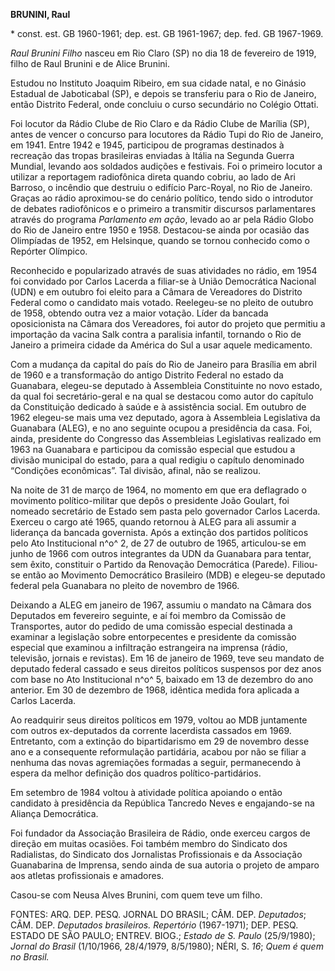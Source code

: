 **BRUNINI, Raul**

\* const. est. GB 1960-1961; dep. est. GB 1961-1967; dep. fed. GB
1967-1969.

*Raul Brunini Filho* nasceu em Rio Claro (SP) no dia 18 de fevereiro de
1919, filho de Raul Brunini e de Alice Brunini.

Estudou no Instituto Joaquim Ribeiro, em sua cidade natal, e no Ginásio
Estadual de Jaboticabal (SP), e depois se transferiu para o Rio de
Janeiro, então Distrito Federal, onde concluiu o curso secundário no
Colégio Ottati.

Foi locutor da Rádio Clube de Rio Claro e da Rádio Clube de Marília
(SP), antes de vencer o concurso para locutores da Rádio Tupi do Rio de
Janeiro, em 1941. Entre 1942 e 1945, participou de programas destinados
à recreação das tropas brasileiras enviadas à Itália na Segunda Guerra
Mundial, levando aos soldados audições e festivais. Foi o primeiro
locutor a utilizar a reportagem radiofônica direta quando cobriu, ao
lado de Ari Barroso, o incêndio que destruiu o edifício Parc-Royal, no
Rio de Janeiro. Graças ao rádio aproximou-se do cenário político, tendo
sido o introdutor de debates radiofônicos e o primeiro a transmitir
discursos parlamentares através do programa *Parlamento em ação*, levado
ao ar pela Rádio Globo do Rio de Janeiro entre 1950 e 1958. Destacou-se
ainda por ocasião das Olimpíadas de 1952, em Helsinque, quando se tornou
conhecido como o Repórter Olímpico.

Reconhecido e popularizado através de suas atividades no rádio, em 1954
foi convidado por Carlos Lacerda a filiar-se à União Democrática
Nacional (UDN) e em outubro foi eleito para a Câmara de Vereadores do
Distrito Federal como o candidato mais votado. Reelegeu-se no pleito de
outubro de 1958, obtendo outra vez a maior votação. Líder da bancada
oposicionista na Câmara dos Vereadores, foi autor do projeto que
permitiu a importação da vacina Salk contra a paralisia infantil,
tornando o Rio de Janeiro a primeira cidade da América do Sul a usar
aquele medicamento.

Com a mudança da capital do país do Rio de Janeiro para Brasília em
abril de 1960 e a transformação do antigo Distrito Federal no estado da
Guanabara, elegeu-se deputado à Assembleia Constituinte no novo estado,
da qual foi secretário-geral e na qual se destacou como autor do
capítulo da Constituição dedicado à saúde e à assistência social. Em
outubro de 1962 elegeu-se mais uma vez deputado, agora à Assembleia
Legislativa da Guanabara (ALEG), e no ano seguinte ocupou a presidência
da casa. Foi, ainda, presidente do Congresso das Assembleias
Legislativas realizado em 1963 na Guanabara e participou da comissão
especial que estudou a divisão municipal do estado, para a qual redigiu
o capítulo denominado “Condições econômicas”. Tal divisão, afinal, não
se realizou.

Na noite de 31 de março de 1964, no momento em que era deflagrado o
movimento político-militar que depôs o presidente João Goulart, foi
nomeado secretário de Estado sem pasta pelo governador Carlos Lacerda.
Exerceu o cargo até 1965, quando retornou à ALEG para ali assumir a
liderança da bancada governista. Após a extinção dos partidos políticos
pelo Ato Institucional n^o^ 2, de 27 de outubro de 1965, articulou-se em
junho de 1966 com outros integrantes da UDN da Guanabara para tentar,
sem êxito, constituir o Partido da Renovação Democrática (Parede).
Filiou-se então ao Movimento Democrático Brasileiro (MDB) e elegeu-se
deputado federal pela Guanabara no pleito de novembro de 1966.

Deixando a ALEG em janeiro de 1967, assumiu o mandato na Câmara dos
Deputados em fevereiro seguinte, e aí foi membro da Comissão de
Transportes, autor do pedido de uma comissão especial destinada a
examinar a legislação sobre entorpecentes e presidente da comissão
especial que examinou a infiltração estrangeira na imprensa (rádio,
televisão, jornais e revistas). Em 16 de janeiro de 1969, teve seu
mandato de deputado federal cassado e seus direitos políticos suspensos
por dez anos com base no Ato Institucional n^o^ 5, baixado em 13 de
dezembro do ano anterior. Em 30 de dezembro de 1968, idêntica medida
fora aplicada a Carlos Lacerda.

Ao readquirir seus direitos políticos em 1979, voltou ao MDB juntamente
com outros ex-deputados da corrente lacerdista cassados em 1969.
Entretanto, com a extinção do bipartidarismo em 29 de novembro desse ano
e a consequente reformulação partidária, acabou por não se filiar a
nenhuma das novas agremiações formadas a seguir, permanecendo à espera
da melhor definição dos quadros político-partidários.

Em setembro de 1984 voltou à atividade política apoiando o então
candidato à presidência da República Tancredo Neves e engajando-se na
Aliança Democrática.

Foi fundador da Associação Brasileira de Rádio, onde exerceu cargos de
direção em muitas ocasiões. Foi também membro do Sindicato dos
Radialistas, do Sindicato dos Jornalistas Profissionais e da Associação
Guanabarina de Imprensa, sendo ainda de sua autoria o projeto de amparo
aos atletas profissionais e amadores.

Casou-se com Neusa Alves Brunini, com quem teve um filho.

FONTES: ARQ. DEP. PESQ. JORNAL DO BRASIL; CÂM. DEP. *Deputados*; CÂM.
DEP. *Deputados brasileiros. Repertório* (1967-1971); DEP. PESQ. ESTADO
DE SÃO PAULO; ENTREV. BIOG.; *Estado de* *S. Paulo* (25/9/1980); *Jornal
do Brasil* (1/10/1966, 28/4/1979, 8/5/1980); NÉRI, S. *16*; *Quem é quem
no Brasil.*
